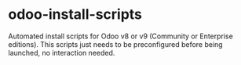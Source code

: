 # odoo-install-scripts
Automated install scripts for Odoo v8 or v9 (Community or Enterprise editions). This scripts just needs to be preconfigured before being launched, no interaction needed. 
